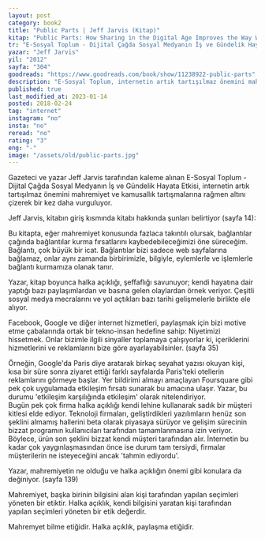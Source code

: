 ```yaml
---
layout: post  
category: book2  
title: "Public Parts | Jeff Jarvis (Kitap)"  
kitap: "Public Parts: How Sharing in the Digital Age Improves the Way We Work and Live"  
tr: "E-Sosyal Toplum - Dijital Çağda Sosyal Medyanın İş ve Gündelik Hayata Etkisi"  
yazar: "Jeff Jarvis"  
yil: "2012"  
sayfa: "304"  
goodreads: "https://www.goodreads.com/book/show/11238922-public-parts"
description: "E-Sosyal Toplum, internetin artık tartışılmaz önemini mahremiyet ve kamusallık tartışmalarına rağmen altını çizerek bir kez daha vurguluyor."
published: true
last_modified_at: 2023-01-14
posted: 2018-02-24
tag: "internet"
instagram: "no"
insta: "no"
reread: "no"
rating: "3"
eng: "-"
image: "/assets/old/public-parts.jpg"
---
```


Gazeteci ve yazar Jeff Jarvis tarafından kaleme alınan E-Sosyal Toplum - Dijital Çağda Sosyal Medyanın İş ve Gündelik Hayata Etkisi, internetin artık tartışılmaz önemini mahremiyet ve kamusallık tartışmalarına rağmen altını çizerek bir kez daha vurguluyor.  
  
Jeff Jarvis, kitabın giriş kısmında kitabı hakkında şunları belirtiyor (sayfa 14):  
  
Bu kitapta, eğer mahremiyet konusunda fazlaca takıntılı olursak, bağlantılar çağında bağlantılar kurma fırsatlarını kaybedebileceğimizi öne süreceğim. Bağlantı, çok büyük bir icat. Bağlantılar bizi sadece web sayfalarına bağlamaz, onlar aynı zamanda birbirimizle, bilgiyle, eylemlerle ve işlemlerle bağlantı kurmamıza olanak tanır.  
  
Yazar, kitap boyunca halka açıklığı, şeffaflığı savunuyor; kendi hayatına dair yaptığı bazı paylaşımlardan ve basına gelen olaylardan örnek veriyor. Çeşitli sosyal medya mecralarını ve yol açtıkları bazı tarihi gelişmelerle birlikte ele alıyor.  
  
Facebook, Google ve diğer internet hizmetleri, paylaşmak için bizi motive etme çabalarında ortak bir tekno-insan hedefine sahip: Niyetimizi hissetmek. Onlar bizimle ilgili sinyaller toplamaya çalışıyorlar ki, içeriklerini hizmetlerini ve reklamlarını bize göre ayarlayabilsinler. (sayfa 35)  
  
Örneğin, Google'da Paris diye aratarak birkaç seyahat yazısı okuyan kişi, kısa bir süre sonra ziyaret ettiği farklı sayfalarda Paris'teki otellerin reklamlarını görmeye başlar. Yer bildirimi almayı amaçlayan Foursquare gibi pek çok uygulamada etkileşim fırsatı sunarak bu amacına ulaşır. Yazar, bu durumu 'etkileşim karşılığında etkileşim' olarak nitelendiriyor.  
Bugün pek çok firma halka açıklığı kendi lehine kullanarak sadık bir müşteri kitlesi elde ediyor. Teknoloji firmaları, geliştirdikleri yazılımların henüz son şeklini almamış hallerini beta olarak piyasaya sürüyor ve gelişim sürecinin bizzat programın kullanıcıları tarafından tamamlanmasına izin veriyor. Böylece, ürün son şeklini bizzat kendi müşteri tarafından alır. İnternetin bu kadar çok yaygınlaşmasından önce ise durum tam tersiydi, firmalar müşterilerin ne isteyeceğini ancak 'tahmin ediyordu'.  
  
Yazar, mahremiyetin ne olduğu ve halka açıklığın önemi gibi konulara da değiniyor. (sayfa 139)  
  
Mahremiyet, başka birinin bilgisini alan kişi tarafından yapılan seçimleri yöneten bir etiktir. Halka açıklık, kendi bilgisini yaratan kişi tarafından yapılan seçimleri yöneten bir etik değerdir.  
  
Mahremyet bilme etiğidir. Halka açıklık, paylaşma etiğidir.  
  
  
